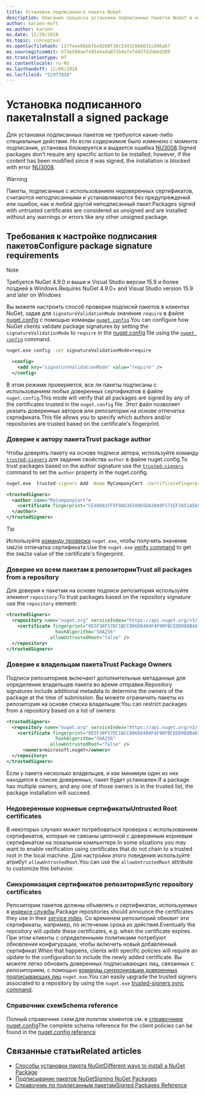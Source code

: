 ```yaml
---
title: Установка подписанного пакета NuGet
description: Описание процесса установки подписанных пакетов NuGet и настройки параметров доверия подписи пакетов.
author: karann-msft
ms.author: karann
ms.date: 11/29/2018
ms.topic: conceptual
ms.openlocfilehash: 11ffaee96b6f6a9260f38c534328b6631cd96abf
ms.sourcegitcommit: 673e580ae749544a4a071b4efe7d42fd2bb6d209
ms.translationtype: HT
ms.contentlocale: ru-RU
ms.lasthandoff: 12/06/2018
ms.locfileid: "52977838"
---
```

# <a name="install-a-signed-package"></a><span data-ttu-id="d272f-103">Установка подписанного пакета</span><span class="sxs-lookup"><span data-stu-id="d272f-103">Install a signed package</span></span>

<span data-ttu-id="d272f-104">Для установки подписанных пакетов не требуются какие-либо специальные действия. Но если содержимое было изменено с момента подписания, установка блокируется и выдается ошибка [NU3008](../reference/errors-and-warnings/NU3008.md).</span><span class="sxs-lookup"><span data-stu-id="d272f-104">Signed packages don't require any specific action to be installed; however, if the content has been modified since it was signed, the installation is blocked with error [NU3008](../reference/errors-and-warnings/NU3008.md).</span></span>

> [!Warning]
> <span data-ttu-id="d272f-105">Пакеты, подписанные с использованием недоверенных сертификатов, считаются неподписанными и устанавливаются без предупреждений или ошибок, как и любой другой неподписанный пакет.</span><span class="sxs-lookup"><span data-stu-id="d272f-105">Packages signed with untrusted certificates are considered as unsigned and are installed without any warnings or errors like any other unsigned package.</span></span>

## <a name="configure-package-signature-requirements"></a><span data-ttu-id="d272f-106">Требования к настройке подписания пакетов</span><span class="sxs-lookup"><span data-stu-id="d272f-106">Configure package signature requirements</span></span>

> [!Note]
> <span data-ttu-id="d272f-107">Требуется NuGet 4.9.0 и выше и Visual Studio версии 15.9 и более поздней в Windows.</span><span class="sxs-lookup"><span data-stu-id="d272f-107">Requires NuGet 4.9.0+ and Visual Studio version 15.9 and later on Windows</span></span>

<span data-ttu-id="d272f-108">Вы можете настроить способ проверки подписей пакетов в клиентах NuGet, задав для `signatureValidationMode` значение `require` в файле [nuget.config](../reference/nuget-config-file) с помощью команды [`nuget config`](../tools/cli-ref-config).</span><span class="sxs-lookup"><span data-stu-id="d272f-108">You can configure how NuGet clients validate package signatures by setting the `signatureValidationMode` to `require` in the [nuget.config](../reference/nuget-config-file) file using the [`nuget config`](../tools/cli-ref-config) command.</span></span>

```cmd
nuget.exe config -set signatureValidationMode=require
```

```xml
  <config>
    <add key="signatureValidationMode" value="require" />
  </config>
```

<span data-ttu-id="d272f-109">В этом режиме проверяется, все ли пакеты подписаны с использованием любых доверенных сертификатов в файле `nuget.config`.</span><span class="sxs-lookup"><span data-stu-id="d272f-109">This mode will verify that all packages are signed by any of the certificates trusted in the `nuget.config` file.</span></span> <span data-ttu-id="d272f-110">Этот файл позволяет указать доверенных авторов или репозитории на основе отпечатка сертификата.</span><span class="sxs-lookup"><span data-stu-id="d272f-110">This file allows you to specify which authors and/or repositories are trusted based on the certificate's fingerprint.</span></span>

### <a name="trust-package-author"></a><span data-ttu-id="d272f-111">Доверие к автору пакета</span><span class="sxs-lookup"><span data-stu-id="d272f-111">Trust package author</span></span>

<span data-ttu-id="d272f-112">Чтобы доверять пакету на основе подписи автора, используйте команду [`trusted-signers`](..tools/cli-ref-trusted-signers) для задания свойства `author` в файле nuget.config.</span><span class="sxs-lookup"><span data-stu-id="d272f-112">To trust packages based on the author signature use the [`trusted-signers`](..tools/cli-ref-trusted-signers) command to set the `author` property in the nuget.config.</span></span>

```cmd
nuget.exe  trusted-signers Add -Name MyCompanyCert -CertificateFingerprint CE40881FF5F0AD3E58965DA20A9F571EF1651A56933748E1BF1C99E537C4E039 -FingerprintAlgorithm SHA256
```

```xml
<trustedSigners>
  <author name="MyCompanyCert">
    <certificate fingerprint="CE40881FF5F0AD3E58965DA20A9F571EF1651A56933748E1BF1C99E537C4E039" hashAlgorithm="SHA256" allowUntrustedRoot="false" />
  </author>
</trustedSigners>
```

>[!TIP]
><span data-ttu-id="d272f-113">Используйте [команду проверки](https://docs.microsoft.com/en-us/nuget/tools/cli-ref-verify) `nuget.exe`, чтобы получить значение `SHA256` отпечатка сертификата.</span><span class="sxs-lookup"><span data-stu-id="d272f-113">Use the `nuget.exe` [verify command](https://docs.microsoft.com/en-us/nuget/tools/cli-ref-verify) to get the `SHA256` value of the certificate's fingerprint.</span></span>


### <a name="trust-all-packages-from-a-repository"></a><span data-ttu-id="d272f-114">Доверие ко всем пакетам в репозитории</span><span class="sxs-lookup"><span data-stu-id="d272f-114">Trust all packages from a repository</span></span>

<span data-ttu-id="d272f-115">Для доверия к пакетам на основе подписи репозитория используйте элемент `repository`:</span><span class="sxs-lookup"><span data-stu-id="d272f-115">To trust packages based on the repository signature use the `repository` element:</span></span>

```xml
<trustedSigners>  
  <repository name="nuget.org" serviceIndex="https://api.nuget.org/v3/index.json">
    <certificate fingerprint="0E5F38F57DC1BCC806D8494F4F90FBCEDD988B4676070...." 
                  hashAlgorithm="SHA256" 
                allowUntrustedRoot="false" />
  </repository>
</trustedSigners>
```

### <a name="trust-package-owners"></a><span data-ttu-id="d272f-116">Доверие к владельцам пакета</span><span class="sxs-lookup"><span data-stu-id="d272f-116">Trust Package Owners</span></span>

<span data-ttu-id="d272f-117">Подписи репозиториев включают дополнительные метаданные для определения владельцев пакета во время отправки.</span><span class="sxs-lookup"><span data-stu-id="d272f-117">Repository signatures include additional metadata to determine the owners of the package at the time of submission.</span></span> <span data-ttu-id="d272f-118">Вы можете ограничить пакеты из репозитория на основе списка владельцев:</span><span class="sxs-lookup"><span data-stu-id="d272f-118">You can restrict packages from a repository based on a list of owners:</span></span>

```xml
<trustedSigners>  
  <repository name="nuget.org" serviceIndex="https://api.nuget.org/v3/index.json">
    <certificate fingerprint="0E5F38F57DC1BCC806D8494F4F90FBCEDD988B4676070...." 
                  hashAlgorithm="SHA256" 
                allowUntrustedRoot="false" />
      <owners>microsoft;nuget</owners>
  </repository>
</trustedSigners>
```

<span data-ttu-id="d272f-119">Если у пакета несколько владельцев, и как минимум один из них находится в списке доверенных, пакет будет установлен.</span><span class="sxs-lookup"><span data-stu-id="d272f-119">If a package has multiple owners, and any one of those owners is in the trusted list, the package installation will succeed.</span></span>

### <a name="untrusted-root-certificates"></a><span data-ttu-id="d272f-120">Недоверенные корневые сертификаты</span><span class="sxs-lookup"><span data-stu-id="d272f-120">Untrusted Root certificates</span></span>

<span data-ttu-id="d272f-121">В некоторых случаях может потребоваться проверка с использованием сертификатов, которые не связаны цепочкой с доверенным корневым сертификатом на локальном компьютере.</span><span class="sxs-lookup"><span data-stu-id="d272f-121">In some situations you may want to enable verification using certificates that do not chain to a trusted root in the local machine.</span></span> <span data-ttu-id="d272f-122">Для настройки этого поведения используйте атрибут `allowUntrustedRoot`.</span><span class="sxs-lookup"><span data-stu-id="d272f-122">You can use the `allowUntrustedRoot` attribute to customize this behavior.</span></span>

### <a name="sync-repository-certificates"></a><span data-ttu-id="d272f-123">Синхронизация сертификатов репозитория</span><span class="sxs-lookup"><span data-stu-id="d272f-123">Sync repository certificates</span></span>

<span data-ttu-id="d272f-124">Репозитории пакетов должны объявлять о сертификатах, используемых в [индексе службы](https://docs.microsoft.com/en-us/nuget/api/service-index).</span><span class="sxs-lookup"><span data-stu-id="d272f-124">Package repositories should announce the certificates they use in their [service index](https://docs.microsoft.com/en-us/nuget/api/service-index).</span></span> <span data-ttu-id="d272f-125">Со временем репозиторий обновит эти сертификаты, например, по истечении срока их действия.</span><span class="sxs-lookup"><span data-stu-id="d272f-125">Eventually the repository will update these certificates, e.g. when the certificate expires.</span></span> <span data-ttu-id="d272f-126">При этом клиенты с определенными политиками потребуют обновления конфигурации, чтобы включить новый добавленный сертификат.</span><span class="sxs-lookup"><span data-stu-id="d272f-126">When that happens, clients with specific policies will require an update to the configuration to include the newly added certificate.</span></span> <span data-ttu-id="d272f-127">Вы можете легко обновить доверенных подписывающих лиц, связанных с репозиторием, с помощью [команды синхронизации доверенных подписывающих лиц](/nuget/tools/cli-ref-trusted-signers.md#nuget-trusted-signers-sync--name-) `nuget.exe`.</span><span class="sxs-lookup"><span data-stu-id="d272f-127">You can easily upgrade the trusted signers associated to a repository by using the `nuget.exe` [trusted-signers sync command](/nuget/tools/cli-ref-trusted-signers.md#nuget-trusted-signers-sync--name-).</span></span>

### <a name="schema-reference"></a><span data-ttu-id="d272f-128">Справочник схем</span><span class="sxs-lookup"><span data-stu-id="d272f-128">Schema reference</span></span>

<span data-ttu-id="d272f-129">Полный справочник схем для политик клиентов см. в [справочнике nuget.config](/nuget/reference/nuget-config-file#trustedsigners-section)</span><span class="sxs-lookup"><span data-stu-id="d272f-129">The complete schema reference for the client policies can be found in the [nuget.config reference](/nuget/reference/nuget-config-file#trustedsigners-section)</span></span>

## <a name="related-articles"></a><span data-ttu-id="d272f-130">Связанные статьи</span><span class="sxs-lookup"><span data-stu-id="d272f-130">Related articles</span></span>

- [<span data-ttu-id="d272f-131">Способы установки пакета NuGet</span><span class="sxs-lookup"><span data-stu-id="d272f-131">Different ways to install a NuGet Package</span></span>](ways-to-install-a-package.md)
- [<span data-ttu-id="d272f-132">Подписывание пакетов NuGet</span><span class="sxs-lookup"><span data-stu-id="d272f-132">Signing NuGet Packages</span></span>](../create-packages/Sign-a-Package.md)
- [<span data-ttu-id="d272f-133">Справочник по подписанным пакетам</span><span class="sxs-lookup"><span data-stu-id="d272f-133">Signed Packages Reference</span></span>](../reference/Signed-Packages-Reference.md)
